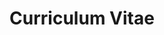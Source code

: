 ---
layout: post-cv
title: Curriculum Vitae
download-link: 
modal-id: 8
category: cv
description: 
article: yes
permalink: cv.html

summary: #Robotics, engineering and design in a single package!

skills:
 - name: Programming Languages
   items:
    - name: C++
      knowledge: 99
    - name: Matlab
      knowledge: 99
    - name: CSS3 & HTML5
      knowledge: 99
    - name: Bash
      knowledge: 85
    - name: R
      knowledge: 70
    - name: Python
      knowledge: 60
 - name: Languages
   items:
    - name: Italian
      knowledge: 99
    - name: English
      knowledge: 80
    - name: French
      knowledge: 25
 - name: Mobile
   items:
    - name: Android
      knowledge: 45
 - name: CM
   items:
    - name: Git
      knowledge: 90
    - name: Subversion
      knowledge: 90

education:
 colleges:
  - name: Buford University
    link: http://buu.edu/
    year: 1966
    degree: BSCS

professional:
 - name: Acme Inc.
   link: http://acme.com
   location: Nowhere, NY
   start: 10/1979
   end: Present
   title: Code Monkey
   summary: Been on this sinking ship since before the internet.
   projects:

    - name: Koala DSP
      description: Implemented a unique DSP algorithm to mimic koala bears.
      skills:
       - Hardcore C
       - Hardcore DSP

    - name: First Company Website
      link: http://acme.com/
      description: Learned HTML and rocked everyone's world.
      skills:
       - HTML
       - Not CSS


 - name: Buford University
   link: http://buu.edu
   location: Elseware, OK
   start: 12/1966
   end: 10/1979
   title: Lab Rat
   summary: Responsible for labs and stuff.
   projects:

    - name: Punch Card Optimization
      description: Since I coded like the wind (even then), I needed a better way to write software
      skills:
       - Diplomacy
       - Reading
       - Writing

certsAndAwards:
 - name: Advanced Rubber Necking
   year: 2000
 - name: Crimes and Indigestion
   year: 2007


---